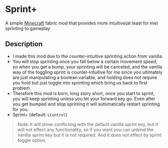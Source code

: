 # Sprint+
A simple [Minecraft](https://www.minecraft.net/) fabric mod that provides more intuitive(at least for me) sprinting to gameplay
## Description
+ I made this mod due to the counter-intuitive sprinting action from vanilla.
+ You will stop sprinting once you fall below a certain movement speed, so when you get a bump, your sprinting will be canceled, and the vanilla way of the toggling sprint is counter-intuitive for me since you ultimately are just manipulating a boolean variable, and holding does not require you hold but just toggle into sprinting which bring us back to first problem.
+ Therefore this mod is born, long story short, once you start to sprint, you will keep sprinting unless you let your forward key go. Even after you get bumped and stop sprinting it will automatically restart sprinting for you.
+ Sprint+ (default: `LControl`)
> Note: it will show conflicting with the default vanilla sprint key, but it will not effect any functionality, so if you want you can unbind the vanilla sprint key but it is not required. And it does not effect by sprint toggle option.